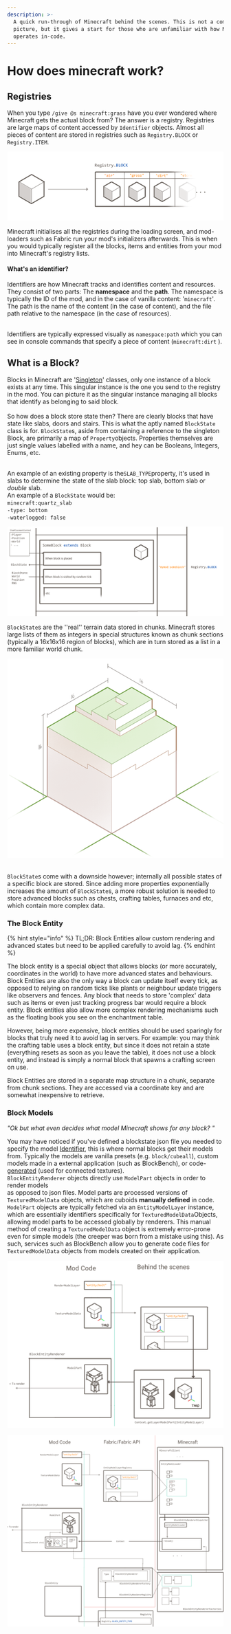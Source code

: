 ```yaml
---
description: >-
  A quick run-through of Minecraft behind the scenes. This is not a complete
  picture, but it gives a start for those who are unfamiliar with how Minecraft
  operates in-code.
---
```


# How does minecraft work?

## Registries

When you type `/give @s minecraft:grass` have you ever wondered where Minecraft gets the actual block from? The answer is a registry. Registries are large maps of content accessed by `Identifier` objects. Almost all pieces of content are stored in registries such as `Registry.BLOCK` or `Registry.ITEM`.

![Registries in a nutshell](<.gitbook/assets/image (5).png>)

Minecraft initialises all the registries during the loading screen, and mod-loaders such as Fabric run your mod's initializers afterwards. This is when you would typically register all the blocks, items and entities from your mod into Minecraft's registry lists.

#### What's an identifier?

Identifiers are how Minecraft tracks and identifies content and resources. They consist of two parts: The **namespace** and the **path**. The namespace is typically the ID of the mod, and in the case of vanilla content: '`minecraft`'. The path is the name of the content (in the case of content), and the file path relative to the namespace (in the case of resources).

\
Identifiers are typically expressed visually as `namespace:path` which you can see in console commands that specify a piece of content (`minecraft:dirt` ).

## What is a Block?

Blocks in Minecraft are '[Singleton](https://www.geeksforgeeks.org/singleton-class-java/)' classes, only one instance of a block exists at any time. This singular instance is the one you send to the registry in the mod. You can picture it as the singular instance managing all blocks that identify as belonging to said block.\
\
So how does a block store state then? There are clearly blocks that have state like slabs, doors and stairs. This is what the aptly named `BlockState` class is for. `BlockState`s, aside from containing a reference to the singleton Block, are primarily a map of `Property`objects. Properties themselves are just single values labelled with a name, and hey can be Booleans, Integers, Enums, etc.

\
An example of an existing property is the`SLAB_TYPE`property, it's used in slabs to determine the state of the slab block: top slab, bottom slab or _double_ slab.\
An example of a `BlockState` would be:\
`minecraft:quartz_slab`\
`-type: bottom`\
`-waterlogged: false`

![How the singleton operates](<.gitbook/assets/image (7).png>)

`BlockState`s are the ''real'' terrain data stored in chunks. Minecraft stores large lists of them as integers in special structures known as chunk sections (typically a 16x16x16 region of blocks), which are in turn stored as a list in a more familiar world chunk.

![A chunk section (Empty chunk sections are not stored)](<.gitbook/assets/image (2).png>)

\
`BlockState`s come with a downside however; internally all possible states of a specific block are stored. Since adding more properties exponentially increases the amount of `BlockState`s, a more robust solution is needed to store advanced blocks such as chests, crafting tables, furnaces and etc, which contain more complex data.

### The Block Entity

{% hint style="info" %}
TL;DR: Block Entities allow custom rendering and advanced states but need to be applied carefully to avoid lag.
{% endhint %}

The block entity is a special object that allows blocks (or more accurately, coordinates in the world) to have more advanced states and behaviours. Block Entities are also the only way a block can update itself every tick, as opposed to relying on random ticks like plants or neighbour update triggers like observers and fences. Any block that needs to store 'complex' data such as items or even just tracking progress bar would require a block entity. Block entities also allow more complex rendering mechanisms such as the floating book you see on the enchantment table.

However, being more expensive, block entities should be used sparingly for blocks that truly need it to avoid lag in servers. For example: you may think the crafting table uses a block entity, but since it does not retain a state (everything resets as soon as you leave the table), it does not use a block entity, and instead is simply a normal block that spawns a crafting screen on use.

Block Entities are stored in a separate map structure in a chunk, separate from chunk sections. They are accessed via a coordinate key and are somewhat inexpensive to retrieve.

### Block Models

_"Ok but what even decides what model Minecraft shows for any block? "_

You may have noticed if you've defined a blockstate json file you needed to specify the model [Identifier](how-does-minecraft-work.md#whats-an-identifier), this is where normal blocks get their models from. Typically the models are vanilla presets (e.g. `block/cubeall`), custom models made in a external application (such as BlockBench), or code-[generated](https://fabricmc.net/wiki/tutorial:custom\_model) (used for connected textures).\
`BlockEntityRenderer` objects directly use `ModelPart` objects in order to render models\
as opposed to json files. Model parts are processed versions of `TexturedModelData` objects, which are cuboids **manually defined** in code. `ModelPart` objects are typically fetched via an `EntityModelLayer` instance, which are essentially identifiers specifically for `TexturedModelData`Objects, allowing model parts to be accessed globally by renderers. This manual method of creating a `TexturedModelData` object is extremely error-prone even for simple models (the creeper was born from a mistake using this). As such, services such as BlockBench allow you to generate code files for `TexturedModelData` objects from models created on their application.



![Simplified view of the process](<.gitbook/assets/image (10).png>)

![A more detailed view of the process](<.gitbook/assets/image (11).png>)
